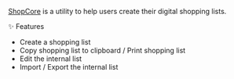 [ShopCore](https://anancientshop.netlify.app/) is a utility to help users create their digital shopping lists.

✨ Features

- Create a shopping list
- Copy shopping list to clipboard / Print shopping list
- Edit the internal list 
- Import / Export the internal list